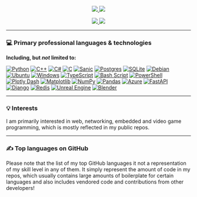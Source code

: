 <p align="center">
  <a href="https://github.com/tuokri/github-readme-stats#gh-dark-mode-only">
    <img src="https://gh-readme-stats-cache.fly.dev/api?username=tuokri&count_private=true&theme=synthwave&show_icons=true&include_all_commits=true&hide_rank=false&rank_icon=github#gh-dark-mode-only" />
  </a>
  
  <a href="https://github.com/tuokri/github-readme-stats#gh-light-mode-only">
    <img src="https://gh-readme-stats-cache.fly.dev/api?username=tuokri&count_private=true&theme=default&show_icons=true&include_all_commits=true&hide_rank=false&rank_icon=github#gh-light-mode-only" />
  </a>
</p>

<p align="center">
  <a href="https://github.com/tuokri/github-readme-stats#gh-dark-mode-only">
    <img src="https://gh-readme-stats-cache.fly.dev/api/top-langs/?username=tuokri&layout=compact&theme=synthwave&langs_count=10&count_private=true&size_weight=0.6&count_weight=0.4&exclude_repo=github-readme-stats,DPP,mumble,UnrealEngine,pyspellchecker,ftp-tail,SquadJS,CnC_Remastered_Collection,UDK-Lite,UE3-LibHTTP#gh-dark-mode-only" />
  </a>
  
  <a href="https://github.com/tuokri/github-readme-stats#gh-light-mode-only">
    <img src="https://gh-readme-stats-cache.fly.dev/api/top-langs/?username=tuokri&layout=compact&theme=default&langs_count=10&count_private=true&size_weight=0.6&count_weight=0.4&exclude_repo=github-readme-stats,DPP,mumble,UnrealEngine,pyspellchecker,ftp-tail,SquadJS,CnC_Remastered_Collection,UDK-Lite,UE3-LibHTTP#gh-light-mode-only" />
  </a>
</p>

---

### :computer: Primary professional languages & technologies

**Including, but *not* limited to:**

[![Python](https://img.shields.io/badge/python-3670A0?style=for-the-badge&logo=python&logoColor=ffdd54)](#)
[![C++](https://img.shields.io/badge/c++-%2300599C.svg?style=for-the-badge&logo=c%2B%2B&logoColor=white)](#)
[![C#](https://img.shields.io/badge/c%23-%23239120.svg?style=for-the-badge&logo=csharp&logoColor=white)](#)
[![C](https://img.shields.io/badge/c-%2300599C.svg?style=for-the-badge&logo=c&logoColor=white)](#)
[![Sanic](https://img.shields.io/badge/Sanic-cc004d?style=for-the-badge&logo=sanic)](#)
[![Postgres](https://img.shields.io/badge/postgres-%23316192.svg?style=for-the-badge&logo=postgresql&logoColor=white)](#)
[![SQLite](https://img.shields.io/badge/sqlite-%2307405e.svg?style=for-the-badge&logo=sqlite&logoColor=white)](#)
[![Debian](https://img.shields.io/badge/Debian-D70A53?style=for-the-badge&logo=debian&logoColor=white)](#)
[![Ubuntu](https://img.shields.io/badge/Ubuntu-E95420?style=for-the-badge&logo=ubuntu&logoColor=white)](#)
[![Windows](https://img.shields.io/badge/Windows-0078D6?style=for-the-badge&logo=windows&logoColor=white)](#)
[![TypeScript](https://img.shields.io/badge/typescript-%23007ACC.svg?style=for-the-badge&logo=typescript&logoColor=white)](#)
[![Bash Script](https://img.shields.io/badge/bash_script-%23121011.svg?style=for-the-badge&logo=gnu-bash&logoColor=white)](#)
[![PowerShell](https://img.shields.io/badge/PowerShell-%235391FE.svg?style=for-the-badge&logo=powershell&logoColor=white)](#)
[![Plotly Dash](https://img.shields.io/badge/plotly-3F4F75.svg?style=for-the-badge&logo=plotly&logoColor=white)](#)
[![Matplotlib](https://img.shields.io/badge/Matplotlib-%23ffffff.svg?style=for-the-badge&logo=Matplotlib&logoColor=black)](#)
[![NumPy](https://img.shields.io/badge/numpy-%23013243.svg?style=for-the-badge&logo=numpy&logoColor=white)](#)
[![Pandas](https://img.shields.io/badge/pandas-%23150458.svg?style=for-the-badge&logo=pandas&logoColor=white)](#)
[![Azure](https://img.shields.io/badge/azure-%230072C6.svg?style=for-the-badge&logo=microsoftazure&logoColor=white)](#)
[![FastAPI](https://img.shields.io/badge/FastAPI-005571?style=for-the-badge&logo=fastapi)](#)
[![Django](https://img.shields.io/badge/django-%23092E20.svg?style=for-the-badge&logo=django&logoColor=white)](#)
[![Redis](https://img.shields.io/badge/redis-%23DD0031.svg?style=for-the-badge&logo=redis&logoColor=white)](#)
[![Unreal Engine](https://img.shields.io/badge/unrealengine-%23313131.svg?style=for-the-badge&logo=unrealengine&logoColor=white)](#)
[![Blender](https://img.shields.io/badge/blender-%23F5792A.svg?style=for-the-badge&logo=blender&logoColor=white)](#)

---

### :bulb: Interests

I am primarily interested in web, networking, embedded and video game programming, which is mostly reflected in my public repos.

---

### :writing_hand: Top languages on GitHub

Please note that the list of my top GitHub languages it not a representation of my skill level in any of them.
It simply represent the amount of code in my repos, which usually contains large amounts of boilerplate for
certain languages and also includes vendored code and contributions from other developers!

